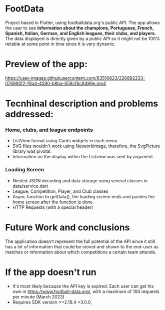 # FootData
Project based in Flutter, using footballdata.org's public API. The app allows the user to see **information about the champions, Portuguese, French, Spanish, Italian, German, and English leagues, their clubs, and players.** The data displayed is directly given by a public API so it might not be 100% reliable at some point in time since it is very dynamic.

# Preview of the app:
https://user-images.githubusercontent.com/83510823/226892233-076995f2-f9a4-4590-b8ba-658cf6c8499e.mp4

# Tecnhinal description and problems addressed:

### Home, clubs, and league endpoints

- ListView format using Cards widgets in each menu.
- SVG files wouldn't work using NetworkImage, therefore, the SvgPicture library was pivotal.
- Information on the display within the Listview was sent by argument.

### Loading Screen 

- Nested JSON decoding and data storage using several classes in data/service.dart
- League, Competition, Player, and Club classes
- Async function to getData(), the loading screen ends and pushes the home screen after the function is done.
- HTTP Requests (with a special header) 

# Future Work and conclusions

The application doesn't represent the full potential of the API since it still has a lot of information that could be stored and shown to the end-user as matches
 or information about which competitions a certain team attends.


# If the app doesn't run 

- It's most likely because the API key is expired. Each user can get his own in https://www.football-data.org/, with a maximum of 100 requests per minute (March 2023) 
- Requires SDK version >=2.19.4 <3.0.0,

